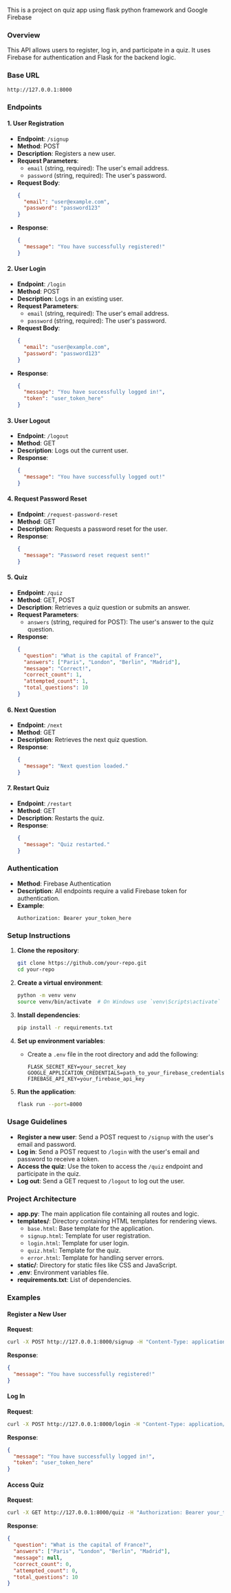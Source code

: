 This is a project on quiz app using flask python framework and Google Firebase

### Overview

This API allows users to register, log in, and participate in a quiz. It uses Firebase for authentication and Flask for the backend logic.

### Base URL

```
http://127.0.0.1:8000
```

### Endpoints

#### 1. **User Registration**

- **Endpoint**: `/signup`
- **Method**: POST
- **Description**: Registers a new user.
- **Request Parameters**:
  - `email` (string, required): The user's email address.
  - `password` (string, required): The user's password.
- **Request Body**:
  ```json
  {
    "email": "user@example.com",
    "password": "password123"
  }
  ```
- **Response**:
  ```json
  {
    "message": "You have successfully registered!"
  }
  ```

#### 2. **User Login**

- **Endpoint**: `/login`
- **Method**: POST
- **Description**: Logs in an existing user.
- **Request Parameters**:
  - `email` (string, required): The user's email address.
  - `password` (string, required): The user's password.
- **Request Body**:
  ```json
  {
    "email": "user@example.com",
    "password": "password123"
  }
  ```
- **Response**:
  ```json
  {
    "message": "You have successfully logged in!",
    "token": "user_token_here"
  }
  ```

#### 3. **User Logout**

- **Endpoint**: `/logout`
- **Method**: GET
- **Description**: Logs out the current user.
- **Response**:
  ```json
  {
    "message": "You have successfully logged out!"
  }
  ```

#### 4. **Request Password Reset**

- **Endpoint**: `/request-password-reset`
- **Method**: GET
- **Description**: Requests a password reset for the user.
- **Response**:
  ```json
  {
    "message": "Password reset request sent!"
  }
  ```

#### 5. **Quiz**

- **Endpoint**: `/quiz`
- **Method**: GET, POST
- **Description**: Retrieves a quiz question or submits an answer.
- **Request Parameters**:
  - `answers` (string, required for POST): The user's answer to the quiz question.
- **Response**:
  ```json
  {
    "question": "What is the capital of France?",
    "answers": ["Paris", "London", "Berlin", "Madrid"],
    "message": "Correct!",
    "correct_count": 1,
    "attempted_count": 1,
    "total_questions": 10
  }
  ```

#### 6. **Next Question**

- **Endpoint**: `/next`
- **Method**: GET
- **Description**: Retrieves the next quiz question.
- **Response**:
  ```json
  {
    "message": "Next question loaded."
  }
  ```

#### 7. **Restart Quiz**

- **Endpoint**: `/restart`
- **Method**: GET
- **Description**: Restarts the quiz.
- **Response**:
  ```json
  {
    "message": "Quiz restarted."
  }
  ```

### Authentication

- **Method**: Firebase Authentication
- **Description**: All endpoints require a valid Firebase token for authentication.
- **Example**:
  ```
  Authorization: Bearer your_token_here
  ```

### Setup Instructions

1. **Clone the repository**:

   ```sh
   git clone https://github.com/your-repo.git
   cd your-repo
   ```

2. **Create a virtual environment**:

   ```sh
   python -m venv venv
   source venv/bin/activate  # On Windows use `venv\Scripts\activate`
   ```

3. **Install dependencies**:

   ```sh
   pip install -r requirements.txt
   ```

4. **Set up environment variables**:

   - Create a `.env` file in the root directory and add the following:
     ```
     FLASK_SECRET_KEY=your_secret_key
     GOOGLE_APPLICATION_CREDENTIALS=path_to_your_firebase_credentials.json
     FIREBASE_API_KEY=your_firebase_api_key
     ```

5. **Run the application**:
   ```sh
   flask run --port=8000
   ```

### Usage Guidelines

- **Register a new user**: Send a POST request to `/signup` with the user's email and password.
- **Log in**: Send a POST request to `/login` with the user's email and password to receive a token.
- **Access the quiz**: Use the token to access the `/quiz` endpoint and participate in the quiz.
- **Log out**: Send a GET request to `/logout` to log out the user.

### Project Architecture

- **app.py**: The main application file containing all routes and logic.
- **templates/**: Directory containing HTML templates for rendering views.
  - `base.html`: Base template for the application.
  - `signup.html`: Template for user registration.
  - `login.html`: Template for user login.
  - `quiz.html`: Template for the quiz.
  - `error.html`: Template for handling server errors.
- **static/**: Directory for static files like CSS and JavaScript.
- **.env**: Environment variables file.
- **requirements.txt**: List of dependencies.

### Examples

#### Register a New User

**Request**:

```sh
curl -X POST http://127.0.0.1:8000/signup -H "Content-Type: application/json" -d '{"email": "user@example.com", "password": "password123"}'
```

**Response**:

```json
{
  "message": "You have successfully registered!"
}
```

#### Log In

**Request**:

```sh
curl -X POST http://127.0.0.1:8000/login -H "Content-Type: application/json" -d '{"email": "user@example.com", "password": "password123"}'
```

**Response**:

```json
{
  "message": "You have successfully logged in!",
  "token": "user_token_here"
}
```

#### Access Quiz

**Request**:

```sh
curl -X GET http://127.0.0.1:8000/quiz -H "Authorization: Bearer your_token_here"
```

**Response**:

```json
{
  "question": "What is the capital of France?",
  "answers": ["Paris", "London", "Berlin", "Madrid"],
  "message": null,
  "correct_count": 0,
  "attempted_count": 0,
  "total_questions": 10
}
```
